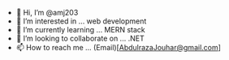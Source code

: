 - 👋 Hi, I’m @amj203
- 👀 I’m interested in ... web development
- 🌱 I’m currently learning ... MERN stack
- 💞️ I’m looking to collaborate on ... .NET
- 📫 How to reach me ... (Email)[AbdulrazaJouhar@gmail.com]

<!---
amj203/amj203 is a ✨ special ✨ repository because its `README.md` (this file) appears on your GitHub profile.
You can click the Preview link to take a look at your changes.
--->
